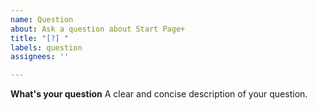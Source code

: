 ```yaml
---
name: Question
about: Ask a question about Start Page+
title: "[?] "
labels: question
assignees: ''

---
```


**What's your question**
A clear and concise description of your question.